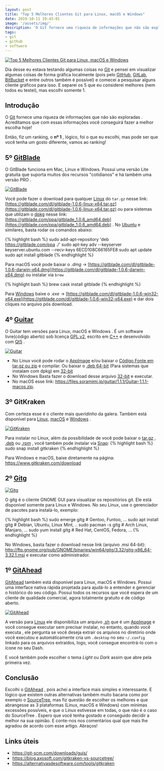 ```yaml
---
layout: post
title: "Top 5 Melhores Clientes Git para Linux, macOS e Windows"
date: 2019-10-11 19:43:01
image: '/assets/img/'
description: 'O Git fornece uma riqueza de informações que não são exploradas .'
tags:
- git
- github
- software
---
```


[![Top 5 Melhores Clientes Git para Linux, macOS e Windows](/assets/img/git/gitkraken.jpg)](/assets/img/git/gitkraken.jpg)

Dia desse eu estava testando algumas coisas no [Git](https://git-scm.com/) e pensei em visualizar algumas coisas de forma gráfica localmente (pois pelo [GitHub](https://github.com/terroo), [GitLab](https://gitlab.com/terminalroot), [BitBucket](https://bitbucket.com/terminalroot) e entre outros também é possível) e comecei a pesquisar alguns cliente gráficos para isso. E separei os 5 que eu considerei melhores (nem todos eu testei), mas escolhi somente 1.

## Introdução

O [Git](https://terminalroot.com.br/git) fornece uma riqueza de informações que não são exploradas . Acreditamos que com essas informações você conseguirá fazer a melhor escolha hoje!

Então, fiz um ranking, o **nº 1** , lógico, foi o que eu escolhi, mas pode ser que você tenha um gosto diferente, vamos ao ranking!

## 5º [GitBlade](https://gitblade.com/)
O GitBlade funciona em Mac, Linux e Windows. Possui uma versão Lite gratuita que suporta muitos dos recursos "cotidianos" e há também uma versão PRO .

[![GitBlade](https://gitblade.com/screenshots/new/4.png)](https://gitblade.com/screenshots/new/4.png)

Você pode fazer o download para qualquer [Linux](https://terminalroot.com.br/linux/) do `tar.gz` nesse link: [https://gitblade.com/dl/gitblade-1.0.6-linux-x64.tar.gz](https://gitblade.com/dl/gitblade-1.0.6-linux-x64.tar.gz) ou para sistemas que utilizam o [dpkg](https://terminalroot.com.br/2014/12/como-criar-pacotes-deb.html) nesse link: [https://gitblade.com/ppa/gitblade_1.0.6_amd64.deb](https://gitblade.com/ppa/gitblade_1.0.6_amd64.deb) . No [Ubuntu](https://terminalroot.com.br/2019/10/remaster-ubuntu-buntuwm-linux.html) e similares, basta rodar os comandos abaixo:

{% highlight bash %}
sudo add-apt-repository 'deb https://gitblade.com/ppa ./'
sudo apt-key adv --keyserver keyserver.ubuntu.com --recv-keys 6ECD108C66165FE8
sudo apt update
sudo apt install gitblade
{% endhighlight %}

Para macOS você pode baixar o *.dmg* → [https://gitblade.com/dl/gitblade-1.0.6-darwin-x64.dmg](https://gitblade.com/dl/gitblade-1.0.6-darwin-x64.dmg) ou instalar via `brew`

{% highlight bash %}
brew cask install gitblade
{% endhighlight %}

Para [Windows](https://terminalroot.com.br/2018/03/como-usar-o-shell-bash-no-windows.html) baixe o *.exe* → [https://gitblade.com/dl/gitblade-1.0.6-win32-x64.exe](https://gitblade.com/dl/gitblade-1.0.6-win32-x64.exe) e dar dois cliques no arquivo pós download.

<script async src="https://pagead2.googlesyndication.com/pagead/js/adsbygoogle.js"></script>
<!-- Informat -->
<ins class="adsbygoogle"
     style="display:block"
     data-ad-client="ca-pub-2838251107855362"
     data-ad-slot="2327980059"
     data-ad-format="auto"
     data-full-width-responsive="true"></ins>
<script>
(adsbygoogle = window.adsbygoogle || []).push({});
</script>

## 4º [Guitar](https://github.com/soramimi/Guitar)

O Guitar tem versões para Linux, macOS e Windows . É um software livre(código aberto) sob licença [GPL v2](https://www.gnu.org/licenses/old-licenses/gpl-2.0.html), escrito em [C++](https://isocpp.org/) e desenvolvido com [Qt5](https://www.qt.io/developers/) .     

[![Guitar](/assets/img/git/guitar.png)](/assets/img/git/guitar.png)

+ No Linux você pode rodar o [AppImage](https://appimage.org/) e/ou baixar o [Código Fonte em tar.gz ou zip](https://github.com/soramimi/Guitar/releases/tag/continuous) e compilar. Ou baixar o [.deb 64-bit](https://files.soramimi.jp/guitar/1.1.1/guitar_1.1.1_amd64.deb) (Para sistemas que instalam com dpkg) em [32-bit](https://files.soramimi.jp/guitar/1.1.1/guitar_1.1.1_i386.deb)
+ No Windows Basta fazer o download desse arquivo [32-bit](https://files.soramimi.jp/guitar/1.1.1/Guitar-1.1.1-win32-installer.exe) e executar.
+ No macOS esse link: <https://files.soramimi.jp/guitar/1.1.1/Guitar-1.1.1-macos.zip>.

<script async src="https://pagead2.googlesyndication.com/pagead/js/adsbygoogle.js"></script>
<!-- Informat -->
<ins class="adsbygoogle"
     style="display:block"
     data-ad-client="ca-pub-2838251107855362"
     data-ad-slot="2327980059"
     data-ad-format="auto"
     data-full-width-responsive="true"></ins>
<script>
(adsbygoogle = window.adsbygoogle || []).push({});
</script>

## 3º GitKraken

Com certeza esse é o cliente mais *queridinho* da galera. Também está disponível para [Linux](https://terminalroot.com.br/linux/), [macOS](https://terminalroot.com.br/2018/03/como-instalar-o-mac-os-x-em-virtualbox-no-linux.html) e [Windows](https://terminalroot.com.br/2018/03/como-usar-o-shell-bash-no-windows.html) .

[![GitKraken](/assets/img/git/gitkraken.jpg)](/assets/img/git/gitkraken.jpg)

Para instalar no Linux, além da possibilidade de você pode baixar o [tar.gz](https://www.gitkraken.com/download) , [.deb](https://www.gitkraken.com/download) ou [.rpm](https://www.gitkraken.com/download) , você também pode instalar via [Snap](https://snapcraft.io/gitkraken):
{% highlight bash %}
sudo snap install gitkraken
{% endhighlight %}

Para Windows e macOS, baixe diretamente na página: <https://www.gitkraken.com/download>

<script async src="https://pagead2.googlesyndication.com/pagead/js/adsbygoogle.js"></script>
<!-- Informat -->
<ins class="adsbygoogle"
     style="display:block"
     data-ad-client="ca-pub-2838251107855362"
     data-ad-slot="2327980059"
     data-ad-format="auto"
     data-full-width-responsive="true"></ins>
<script>
(adsbygoogle = window.adsbygoogle || []).push({});
</script>

## 2º [Gitg](https://wiki.gnome.org/Apps/Gitg/)

[![Gitg](/assets/img/git/gitg.jpg)](/assets/img/git/gitg.jpg)

O gitg é o cliente GNOME GUI para visualizar os repositórios git. Ele está disponível somente para Linux e Windows. No seu Linux, use o gerenciador de pacotes para instalá-lo, exemplo:

{% highlight bash %}
sudo emerge gitg # Gentoo, Funtoo, ...
sudo apt install gitg # Debian, Ubuntu, Linux Mint, ..
sudo pacman -s gitg # Arch Linux, Manjaro, ...
sudo yum install gitg # Red Hat, CentOS, Fedora, ...
{% endhighlight %}

No Windows, basta fazer o download nesse link (arquivo .msi 64-bit): <http://ftp.gnome.org/pub/GNOME/binaries/win64/gitg/3.32/gitg-x86_64-3.32.1.msi> e executar como administrador.


## 1º [GitAhead](https://gitahead.github.io/gitahead.com/)

[GitAhead](https://gitahead.github.io/gitahead.com/) também está disponível para Linux, macOS e Windows. Possui uma interface nativa rápida projetada para ajudá-lo a entender e gerenciar o histórico do seu código. Possui todos os recursos que você espera de um cliente de qualidade comercial, agora totalmente gratuito e de código aberto.

[![GitAhead](/assets/img/git/gitahead.png)](/assets/img/git/gitahead.png)

A versão para [Linux](https://terminalroot.com.br/linux/) ele disponibiliza um arquivo [.sh](https://terminalroot.com.br/shell) que é um [AppImage](https://appimage.org/) e você consegue executar sem precisar instalar, no entanto, quando você executa , ele pergunta se você deseja extrair os arquivos no diretório onde você executou e automáticamente cria um `.desktop` no seu `~/.config` linkado para os arquivos extraídos, logo, você consegue encontrá-lo com o ícone no seu Dash.

E você também pode escolher o tema *Light* ou *Dark* assim que abre pela primeira vez.

## Conclusão

Escolhi o [GitAhead](https://gitahead.github.io/gitahead.com/) , pois achei a interface mais simples e interessante. E lógico que existem outras alternativas também muito bacana como por exemplo o [SourceTree](https://www.sourcetreeapp.com/), mas fiz questão de escolher os melhores e que abrangesse as 3 plataformas (Linux, macOS e Windows) com mínimas excessões possíveis, e que o Linux estivesse em todas, o que não é o caso do SourceTree . Espero que você tenha gostado e conseguido decidir a melhor na sua opinião. E conte-nos nos comentários qual que mais lhe agradou de acordo com esse artigo. Abraços!

## Links úteis

+ <https://git-scm.com/downloads/guis/>
+ <https://blog.axosoft.com/gitkraken-vs-sourcetree/>
+ <https://alternativasdesoftware.com/tools/gitkraken>
    
